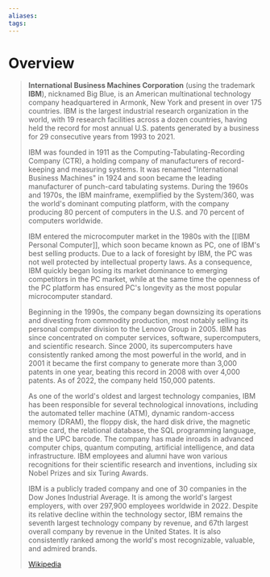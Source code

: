 ```yaml
---
aliases: 
tags:
---
```

# Overview

> **International Business Machines Corporation** (using the trademark **IBM**), nicknamed Big Blue, is an American multinational technology company headquartered in Armonk, New York and present in over 175 countries. IBM is the largest industrial research organization in the world, with 19 research facilities across a dozen countries, having held the record for most annual U.S. patents generated by a business for 29 consecutive years from 1993 to 2021.
>
> IBM was founded in 1911 as the Computing-Tabulating-Recording Company (CTR), a holding company of manufacturers of record-keeping and measuring systems. It was renamed "International Business Machines" in 1924 and soon became the leading manufacturer of punch-card tabulating systems. During the 1960s and 1970s, the IBM mainframe, exemplified by the System/360, was the world's dominant computing platform, with the company producing 80 percent of computers in the U.S. and 70 percent of computers worldwide.  
>
> IBM entered the microcomputer market in the 1980s with the [[IBM Personal Computer]], which soon became known as PC, one of IBM's best selling products. Due to a lack of foresight by IBM, the PC was not well protected by intellectual property laws. As a consequence, IBM quickly began losing its market dominance to emerging competitors in the PC market, while at the same time the openness of the PC platform has ensured PC's longevity as the most popular microcomputer standard. 
>
> Beginning in the 1990s, the company began downsizing its operations and divesting from commodity production, most notably selling its personal computer division to the Lenovo Group in 2005. IBM has since concentrated on computer services, software, supercomputers, and scientific research. Since 2000, its supercomputers have consistently ranked among the most powerful in the world, and in 2001 it became the first company to generate more than 3,000 patents in one year, beating this record in 2008 with over 4,000 patents. As of 2022, the company held 150,000 patents.
>
> As one of the world's oldest and largest technology companies, IBM has been responsible for several technological innovations, including the automated teller machine (ATM), dynamic random-access memory (DRAM), the floppy disk, the hard disk drive, the magnetic stripe card, the relational database, the SQL programming language, and the UPC barcode. The company has made inroads in advanced computer chips, quantum computing, artificial intelligence, and data infrastructure. IBM employees and alumni have won various recognitions for their scientific research and inventions, including six Nobel Prizes and six Turing Awards.
>
> IBM is a publicly traded company and one of 30 companies in the Dow Jones Industrial Average. It is among the world's largest employers, with over 297,900 employees worldwide in 2022. Despite its relative decline within the technology sector, IBM remains the seventh largest technology company by revenue, and 67th largest overall company by revenue in the United States. It is also consistently ranked among the world's most recognizable, valuable, and admired brands.
>
> [Wikipedia](https://en.wikipedia.org/wiki/IBM)


